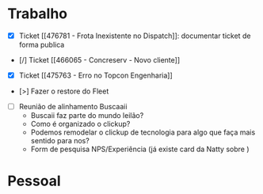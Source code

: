 # Trabalho

- [x] Ticket [[476781 - Frota Inexistente no Dispatch]]: documentar ticket de forma publica
- [/] Ticket [[466065 - Concreserv - Novo cliente]]
- [x] Ticket [[475763 - Erro no Topcon Engenharia]]
- [>] Fazer o restore do Fleet
- [ ] Reunião de alinhamento Buscaaii
  - Buscaii faz parte do mundo leilão?
  - Como é organizado o clickup?
  - Podemos remodelar o clickup de tecnologia para algo que faça mais sentido para nos?
  - Form de pesquisa NPS/Experiência (já existe card da Natty sobre )

# Pessoal
